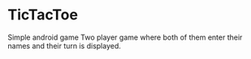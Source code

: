 # TicTacToe
Simple android game
Two player game where both of them enter their names and their turn is displayed.
